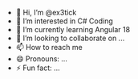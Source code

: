 - 👋 Hi, I’m @ex3tick
- 👀 I’m interested in C# Coding
- 🌱 I’m currently learning Angular 18
- 💞️ I’m looking to collaborate on ...
- 📫 How to reach me 
- 😄 Pronouns: ...
- ⚡ Fun fact: ...

<!---
ex3tick/ex3tick is a ✨ special ✨ repository because its `README.md` (this file) appears on your GitHub profile.
You can click the Preview link to take a look at your changes.
--->
